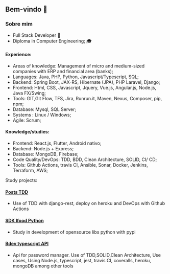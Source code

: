 ## Bem-vindo 👋
### Sobre mim
* Full Stack Developer 🧐
* Diploma in Computer Engineering; 🎓

#### Experience:
* Areas of knowledge: Management of micro and medium-sized companies with ERP and financial area (banks);
* Languages: Java, PHP, Python, Javascript/Typescript, SQL;
* Backend: Spring Boot, JAX-RS, Hibernate (JPA), PHP Laravel, Django;
* Frontend: Html, CSS, Javascript, Jquery, Vue.js, Angular.js, Node.js, Java FX/Swing;
* Tools: GIT,Git Flow, TFS, Jira, Runrun.it, Maven, Nexus, Composer, pip, npm;   
* Database: Mysql, SQL Server;
* Systems : Linux / Windows;
* Agile: Scrum;

#### Knowledge/studies:
* Frontend: React.js, Flutter, Android nativo;
* Backend: Node.js + Express;
* Database: MongoDB, Firebase;
* Code Quality/DevOps: TDD, BDD, Clean Architecture, SOLID,  CI/ CD;
* Tools: Github Actions, travis CI, Ansible, Sonar, Docker, Jenkins, Terraform, AWS;

Study projects:

#### [Posts TDD](https://github.com/micael95/posts-tdd-django)
* Use of TDD with django-rest, deploy on heroku and DevOps with Github Actions
#### [SDK Ifood Python](https://github.com/micael95/sdk-ifood-python)
* Study in development of opensource libs python with pypi
#### [Bdev typescript API](https://github.com/micael95/bdev_ts_api)
* Api for password manager. Use of TDD,SOLID,Clean Architecture, Use cases, Using Node.js, typescript, jest, travis CI, coveralls, heroku, mongoDB among other tools


